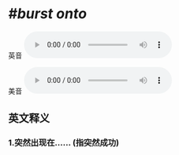 # ***\#burst onto*** 
英音
<audio src="./media/burst onto1_AAC.aac" controls="controls"></audio>

美音
<audio src="./media/burst onto1_AAC.aac" controls="controls"></audio>



  

英文释义
---
### 1.**突然出现在…… (指突然成功)**  


